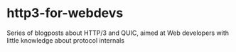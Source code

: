 # http3-for-webdevs
Series of blogposts about HTTP/3 and QUIC, aimed at Web developers with little knowledge about protocol internals

